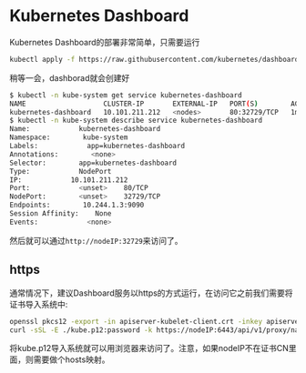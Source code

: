 # Kubernetes Dashboard

Kubernetes Dashboard的部署非常简单，只需要运行

```sh
kubectl apply -f https://raw.githubusercontent.com/kubernetes/dashboard/master/src/deploy/recommended/kubernetes-dashboard.yaml
```

稍等一会，dashborad就会创建好

```sh
$ kubectl -n kube-system get service kubernetes-dashboard
NAME                   CLUSTER-IP       EXTERNAL-IP   PORT(S)        AGE
kubernetes-dashboard   10.101.211.212   <nodes>       80:32729/TCP   1m
$ kubectl -n kube-system describe service kubernetes-dashboard
Name:            kubernetes-dashboard
Namespace:        kube-system
Labels:            app=kubernetes-dashboard
Annotations:        <none>
Selector:        app=kubernetes-dashboard
Type:            NodePort
IP:            10.101.211.212
Port:            <unset>    80/TCP
NodePort:        <unset>    32729/TCP
Endpoints:        10.244.1.3:9090
Session Affinity:    None
Events:            <none>
```

然后就可以通过`http://nodeIP:32729`来访问了。

## https

通常情况下，建议Dashboard服务以https的方式运行，在访问它之前我们需要将证书导入系统中:

```sh
openssl pkcs12 -export -in apiserver-kubelet-client.crt -inkey apiserver-kubelet-client.key -out kube.p12
curl -sSL -E ./kube.p12:password -k https://nodeIP:6443/api/v1/proxy/namespaces/kube-system/services/kubernetes-dashboard
```

将kube.p12导入系统就可以用浏览器来访问了。注意，如果nodeIP不在证书CN里面，则需要做个hosts映射。

